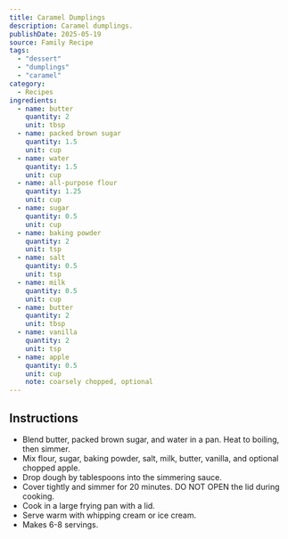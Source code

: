 ```yaml
---
title: Caramel Dumplings
description: Caramel dumplings. 
publishDate: 2025-05-19
source: Family Recipe
tags:
  - "dessert"
  - "dumplings"
  - "caramel"
category:
  - Recipes
ingredients:
  - name: butter
    quantity: 2
    unit: tbsp
  - name: packed brown sugar
    quantity: 1.5
    unit: cup
  - name: water
    quantity: 1.5
    unit: cup
  - name: all-purpose flour
    quantity: 1.25
    unit: cup
  - name: sugar
    quantity: 0.5
    unit: cup
  - name: baking powder
    quantity: 2
    unit: tsp
  - name: salt
    quantity: 0.5
    unit: tsp
  - name: milk
    quantity: 0.5
    unit: cup
  - name: butter
    quantity: 2
    unit: tbsp
  - name: vanilla
    quantity: 2
    unit: tsp
  - name: apple
    quantity: 0.5
    unit: cup
    note: coarsely chopped, optional
---
```


## Instructions

- Blend butter, packed brown sugar, and water in a pan. Heat to boiling, then simmer.
- Mix flour, sugar, baking powder, salt, milk, butter, vanilla, and optional chopped apple.
- Drop dough by tablespoons into the simmering sauce.
- Cover tightly and simmer for 20 minutes. DO NOT OPEN the lid during cooking.
- Cook in a large frying pan with a lid.
- Serve warm with whipping cream or ice cream.
- Makes 6-8 servings.
